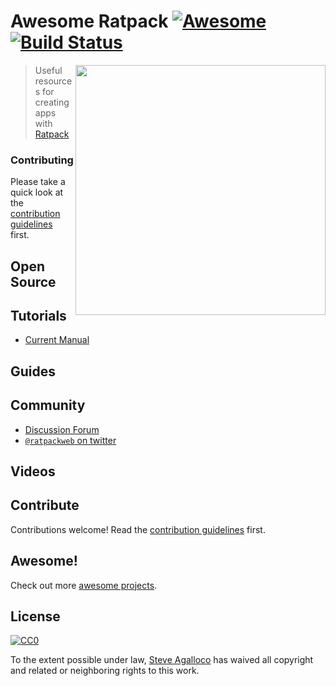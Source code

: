 # Awesome Ratpack [![Awesome](https://cdn.rawgit.com/sindresorhus/awesome/d7305f38d29fed78fa85652e3a63e154dd8e8829/media/badge.svg)][awesome] [![Build Status](https://img.shields.io/travis/stve/awesome-ratpack.svg)][travis]

[<img src="https://cdn.rawgit.com/stve/awesome-ratpack/master/ratpack-logo.png" align="right" width="400">][ratpack]

[awesome]: https://github.com/sindresorhus/awesome
[travis]: https://travis-ci.org/stve/awesome-ratpack
[ratpack]: https://ratpack.io

> Useful resources for creating apps with [Ratpack](https://ratpack.io)

### Contributing

Please take a quick look at the [contribution guidelines](.github/CONTRIBUTING.md) first.

## Open Source

## Tutorials

* [Current Manual](https://ratpack.io/manual/current/)

## Guides


## Community

* [Discussion Forum](https://forum.ratpack.io/)
* [`@ratpackweb` on twitter](https://twitter.com/ratpackweb)

## Videos

## Contribute

Contributions welcome! Read the [contribution guidelines](CONTRIBUTING.md) first.

## Awesome!

Check out more [awesome projects](https://github.com/sindresorhus/awesome).

## License

[![CC0](https://licensebuttons.net/p/zero/1.0/88x31.png)](http://creativecommons.org/publicdomain/zero/1.0/)

To the extent possible under law, [Steve Agalloco](http://beforeitwasround.com) has waived all copyright and related or neighboring rights to this work.
